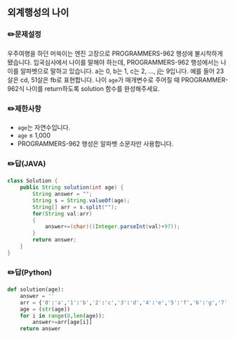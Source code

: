 ## <b>외계행성의 나이</b>
### ✏️문제설정
우주여행을 하던 머쓱이는 엔진 고장으로 PROGRAMMERS-962 행성에 불시착하게 됐습니다. 입국심사에서 나이를 말해야 하는데, PROGRAMMERS-962 행성에서는 나이를 알파벳으로 말하고 있습니다. a는 0, b는 1, c는 2, ..., j는 9입니다. 예를 들어 23살은 cd, 51살은 fb로 표현합니다. 나이 `age`가 매개변수로 주어질 때 PROGRAMMER-962식 나이를 return하도록 solution 함수를 완성해주세요.

### ✏️제한사항
* `age`는 자연수입니다.
* `age` ≤ 1,000
* PROGRAMMERS-962 행성은 알파벳 소문자만 사용합니다.

### ✏️답(JAVA)
```java
class Solution {
    public String solution(int age) {
        String answer = "";
        String s = String.valueOf(age);
        String[] arr = s.split("");
        for(String val:arr)
        {
            answer+=(char)((Integer.parseInt(val)+97));
        }
        return answer;
    }
}
```

### ✏️답(Python)
```python
def solution(age):
    answer = ''
    arr = {'0':'a','1':'b','2':'c','3':'d','4':'e','5':'f','6':'g','7':'h','8':'i','9':'j'}
    age = (str(age))
    for i in range(0,len(age)):
        answer+=arr[age[i]]
    return answer
```